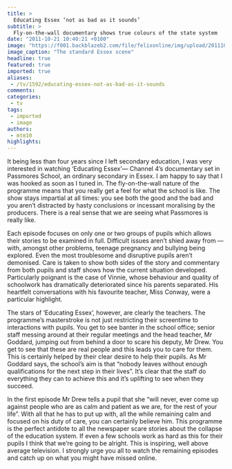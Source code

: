 ```yaml
---
title: >
  Educating Essex ‘not as bad as it sounds’
subtitle: >
  Fly-on-the-wall documentary shows true colours of the state system
date: "2011-10-21 10:40:21 +0100"
image: "https://f001.backblazeb2.com/file/felixonline/img/upload/201110211139-ak6309-8dc1e46a-10d8-44fb-a0b2-4c81a19c690c_625x352.jpg"
image_caption: "The standard Essex scene"
headline: true
featured: true
imported: true
aliases:
 - /tv/1592/educating-essex-not-as-bad-as-it-sounds
comments:
categories:
 - tv
tags:
 - imported
 - image
authors:
 - mtm10
highlights:
---
```


It being less than four years since I left secondary education, I was very interested in watching ‘Educating Essex’— Channel 4’s documentary set in Passmores School, an ordinary secondary in Essex. I am happy to say that I was hooked as soon as I tuned in.
 The fly-on-the-wall nature of the programme means that you really get a feel for what the school is like. The show stays impartial at all times: you see both the good and the bad and you aren’t distracted by hasty conclusions or incessant moralising by the producers. There is a real sense that we are seeing what Passmores is really like.

Each episode focuses on only one or two groups of pupils which allows their stories to be examined in full. Difficult issues aren’t shied away from — with, amongst other problems, teenage pregnancy and bullying being explored. Even the most troublesome and disruptive pupils aren’t demonised. Care is taken to show both sides of the story and commentary from both pupils and staff shows how the current situation developed. Particularly poignant is the case of Vinnie, whose behaviour and quality of schoolwork has dramatically deteriorated since his parents separated. His heartfelt conversations with his favourite teacher, Miss Conway, were a particular highlight.

The stars of ‘Educating Essex’, however, are clearly the teachers. The programme’s masterstroke is not just restricting their screentime to interactions with pupils. You get to see banter in the school office; senior staff messing around at their regular meetings and the head teacher, Mr Goddard, jumping out from behind a door to scare his deputy, Mr Drew. You get to see that these are real people and this leads you to care for them. This is certainly helped by their clear desire to help their pupils. As Mr Goddard says, the school’s aim is that “nobody leaves without enough qualifications for the next step in their lives”. It’s clear that the staff do everything they can to achieve this and it’s uplifting to see when they succeed.

In the first episode Mr Drew tells a pupil that she “will never, ever come up against people who are as calm and patient as we are, for the rest of your life”. With all that he has to put up with, all the while remaining calm and focused on his duty of care, you can certainly believe him. This programme is the perfect antidote to all the newspaper scare stories about the collapse of the education system. If even a few schools work as hard as this for their pupils I think that we’re going to be alright.
 This is inspiring, well above average television. I strongly urge you all to watch the remaining episodes and catch up on what you might have missed online.
